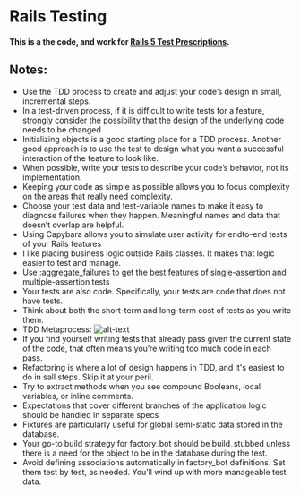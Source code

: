# Rails Testing
#### This is a the code, and work for [Rails 5 Test Prescriptions](https://pragprog.com/book/nrtest3/rails-5-test-prescriptions).

## Notes:

* Use the TDD process to create and adjust your code’s design
in small, incremental steps.
* In a test-driven process, if it is difficult to write tests for a
feature, strongly consider the possibility that the design of
the underlying code needs to be changed
* Initializing objects is a good starting place for a TDD process.
Another good approach is to use the test to design what you
want a successful interaction of the feature to look like.
* When possible, write your tests to describe your code’s
behavior, not its implementation.
* Keeping your code as simple as possible allows you to focus
complexity on the areas that really need complexity.
* Choose your test data and test-variable names to make it
easy to diagnose failures when they happen. Meaningful
names and data that doesn’t overlap are helpful.
* Using Capybara allows you to simulate user activity for endto-end
tests of your Rails features 
* I like placing business logic outside Rails classes. It makes that logic easier to test and manage.
* Use :aggregate_failures to get the best features of single-assertion and multiple-assertion tests
* Your tests are also code. Specifically, your tests are code that does not have tests.
* Think about both the short-term and long-term cost of tests as you write them.
* TDD Metaprocess: ![alt-text](https://imgur.com/NoDqEc6.png "TDD Process")
* If you find yourself writing tests that already pass given the
current state of the code, that often means you’re writing
too much code in each pass.
* Refactoring is where a lot of design happens in TDD, and it's easiest to do in sall steps. Skip it at your peril.
* Try to extract methods when you see compound Booleans, local variables, or inline comments.
* Expectations that cover different branches of the application logic should be handled in separate specs
* Fixtures are particularly useful for global semi-static data stored in the database.
* Your go-to build strategy for factory_bot should be build_stubbed unless there is a need for the object to be in the database during the test.
* Avoid defining associations automatically in factory_bot definitions. Set them test by test, as needed. You’ll wind up with more manageable test data.